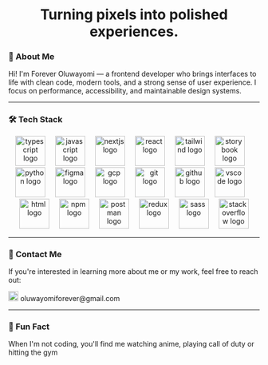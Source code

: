 <h1 align="center">Turning pixels into polished experiences. </h1>

###

### 👋 About Me

Hi! I'm Forever Oluwayomi — a frontend developer who brings interfaces to life with clean code, modern tools, and a strong sense of user experience. I focus on performance, accessibility, and maintainable design systems.

---

### 🛠 Tech Stack

<div align="center">
  <img src="https://skillicons.dev/icons?i=ts" height="60" alt="typescript logo" />
  <img width="12" />
  <img src="https://skillicons.dev/icons?i=js" height="60" alt="javascript logo" />
  <img width="12" />
  <img src="https://skillicons.dev/icons?i=nextjs" height="60" alt="nextjs logo" />
  <img width="12" />
  <img src="https://skillicons.dev/icons?i=react" height="60" alt="react logo" />
  <img width="12" />
  <img src="https://skillicons.dev/icons?i=tailwind" height="60" alt="tailwind logo" />
  <img width="12" />
  <img src="https://cdn.jsdelivr.net/gh/devicons/devicon/icons/storybook/storybook-original.svg" height="60" alt="storybook logo" />
  <img width="12" />
  <img src="https://skillicons.dev/icons?i=py" height="60" alt="python logo" />
  <img width="12" />
  <img src="https://skillicons.dev/icons?i=figma" height="60" alt="figma logo" />
  <img width="12" />
  <img src="https://skillicons.dev/icons?i=gcp" height="60" alt="gcp logo" />
  <img width="12" />
  <img src="https://skillicons.dev/icons?i=git" height="60" alt="git logo" />
  <img width="12" />
  <img src="https://skillicons.dev/icons?i=github" height="60" alt="github logo" />
  <img width="12" />
  <img src="https://skillicons.dev/icons?i=vscode" height="60" alt="vscode logo" />
  <img width="12" />
  <img src="https://skillicons.dev/icons?i=html" height="60" alt="html logo" />
  <img width="12" />
  <img src="https://skillicons.dev/icons?i=npm" height="60" alt="npm logo" />
  <img width="12" />
  <img src="https://skillicons.dev/icons?i=postman" height="60" alt="postman logo" />
  <img width="12" />
  <img src="https://skillicons.dev/icons?i=redux" height="60" alt="redux logo" />
  <img width="12" />
  <img src="https://skillicons.dev/icons?i=sass" height="60" alt="sass logo" />
  <img width="12" />
  <img src="https://skillicons.dev/icons?i=stackoverflow" height="60" alt="stackoverflow logo" />
</div>

---

### 📧 Contact Me

If you're interested in learning more about me or my work, feel free to reach out:

<p align="left">
  <a href="mailto:oluwayomiforever@gmail.com" style="text-decoration: none;">
    <img src="https://skillicons.dev/icons?i=gmail" height="20" style="margin-bottom: -4px;" />
    <span>oluwayomiforever@gmail.com</span>
  </a>
</p>

---

### 🎯 Fun Fact

When I'm not coding, you'll find me watching anime, playing call of duty or hitting the gym
